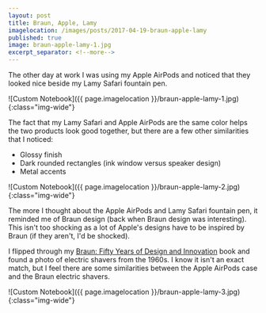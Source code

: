 ```yaml
---
layout: post
title: Braun, Apple, Lamy
imagelocation: /images/posts/2017-04-19-braun-apple-lamy
published: true
image: braun-apple-lamy-1.jpg
excerpt_separator: <!--more-->
---
```


The other day at work I was using my Apple AirPods and noticed that they looked nice beside my Lamy Safari fountain pen. 
<!--more-->

![Custom Notebook]({{ page.imagelocation }}/braun-apple-lamy-1.jpg){:class="img-wide"}

The fact that my Lamy Safari and Apple AirPods are the same color helps the two products look good together, but there are a few other similarities that I noticed:

* Glossy finish
* Dark rounded rectangles (ink window versus speaker design)
* Metal accents

![Custom Notebook]({{ page.imagelocation }}/braun-apple-lamy-2.jpg){:class="img-wide"}

The more I thought about the Apple AirPods and Lamy Safari fountain pen, it reminded me of Braun design (back when Braun design was interesting). This isn't too shocking as a lot of Apple's designs have to be inspired by Braun (if they aren't, I'd be shocked).

I flipped through my [Braun: Fifty Years of Design and Innovation](https://www.amazon.com/BRAUN-Fifty-Years-Design-Innovation-Polster/dp/393668135X) book and found a photo of electric shavers from the 1960s. I know it isn't an exact match, but I feel there are some similarities between the Apple AirPods case and the Braun electric shavers. 

![Custom Notebook]({{ page.imagelocation }}/braun-apple-lamy-3.jpg){:class="img-wide"}
